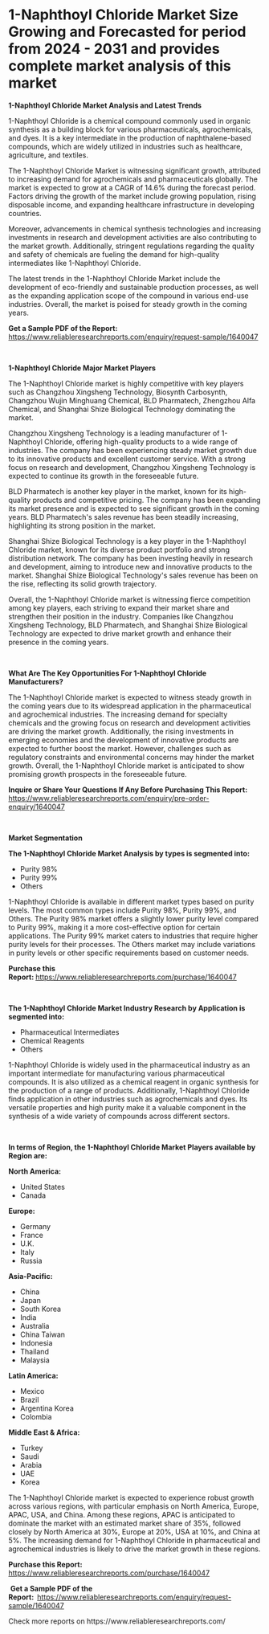 <p><h1>1-Naphthoyl Chloride Market Size Growing and Forecasted for period from 2024 - 2031 and provides complete market analysis of this market</h1></p><p><strong>1-Naphthoyl Chloride Market Analysis and Latest Trends</strong></p>
<p><p>1-Naphthoyl Chloride is a chemical compound commonly used in organic synthesis as a building block for various pharmaceuticals, agrochemicals, and dyes. It is a key intermediate in the production of naphthalene-based compounds, which are widely utilized in industries such as healthcare, agriculture, and textiles.</p><p>The 1-Naphthoyl Chloride Market is witnessing significant growth, attributed to increasing demand for agrochemicals and pharmaceuticals globally. The market is expected to grow at a CAGR of 14.6% during the forecast period. Factors driving the growth of the market include growing population, rising disposable income, and expanding healthcare infrastructure in developing countries.</p><p>Moreover, advancements in chemical synthesis technologies and increasing investments in research and development activities are also contributing to the market growth. Additionally, stringent regulations regarding the quality and safety of chemicals are fueling the demand for high-quality intermediates like 1-Naphthoyl Chloride.</p><p>The latest trends in the 1-Naphthoyl Chloride Market include the development of eco-friendly and sustainable production processes, as well as the expanding application scope of the compound in various end-use industries. Overall, the market is poised for steady growth in the coming years.</p></p>
<p><strong>Get a Sample PDF of the Report:&nbsp;</strong> <a href="https://www.reliableresearchreports.com/enquiry/request-sample/1640047">https://www.reliableresearchreports.com/enquiry/request-sample/1640047</a></p>
<p>&nbsp;</p>
<p><strong>1-Naphthoyl Chloride Major Market Players</strong></p>
<p><p>The 1-Naphthoyl Chloride market is highly competitive with key players such as Changzhou Xingsheng Technology, Biosynth Carbosynth, Changzhou Wujin Minghuang Chemical, BLD Pharmatech, Zhengzhou Alfa Chemical, and Shanghai Shize Biological Technology dominating the market.</p><p>Changzhou Xingsheng Technology is a leading manufacturer of 1-Naphthoyl Chloride, offering high-quality products to a wide range of industries. The company has been experiencing steady market growth due to its innovative products and excellent customer service. With a strong focus on research and development, Changzhou Xingsheng Technology is expected to continue its growth in the foreseeable future.</p><p>BLD Pharmatech is another key player in the market, known for its high-quality products and competitive pricing. The company has been expanding its market presence and is expected to see significant growth in the coming years. BLD Pharmatech's sales revenue has been steadily increasing, highlighting its strong position in the market.</p><p>Shanghai Shize Biological Technology is a key player in the 1-Naphthoyl Chloride market, known for its diverse product portfolio and strong distribution network. The company has been investing heavily in research and development, aiming to introduce new and innovative products to the market. Shanghai Shize Biological Technology's sales revenue has been on the rise, reflecting its solid growth trajectory.</p><p>Overall, the 1-Naphthoyl Chloride market is witnessing fierce competition among key players, each striving to expand their market share and strengthen their position in the industry. Companies like Changzhou Xingsheng Technology, BLD Pharmatech, and Shanghai Shize Biological Technology are expected to drive market growth and enhance their presence in the coming years.</p></p>
<p>&nbsp;</p>
<p><strong>What Are The Key Opportunities For 1-Naphthoyl Chloride Manufacturers?</strong></p>
<p><p>The 1-Naphthoyl Chloride market is expected to witness steady growth in the coming years due to its widespread application in the pharmaceutical and agrochemical industries. The increasing demand for specialty chemicals and the growing focus on research and development activities are driving the market growth. Additionally, the rising investments in emerging economies and the development of innovative products are expected to further boost the market. However, challenges such as regulatory constraints and environmental concerns may hinder the market growth. Overall, the 1-Naphthoyl Chloride market is anticipated to show promising growth prospects in the foreseeable future.</p></p>
<p><strong>Inquire or Share Your Questions If Any Before Purchasing This Report:</strong> <a href="https://www.reliableresearchreports.com/enquiry/pre-order-enquiry/1640047">https://www.reliableresearchreports.com/enquiry/pre-order-enquiry/1640047</a></p>
<p>&nbsp;</p>
<p><strong>Market Segmentation</strong></p>
<p><strong>The 1-Naphthoyl Chloride Market Analysis by types is segmented into:</strong></p>
<p><ul><li>Purity 98%</li><li>Purity 99%</li><li>Others</li></ul></p>
<p><p>1-Naphthoyl Chloride is available in different market types based on purity levels. The most common types include Purity 98%, Purity 99%, and Others. The Purity 98% market offers a slightly lower purity level compared to Purity 99%, making it a more cost-effective option for certain applications. The Purity 99% market caters to industries that require higher purity levels for their processes. The Others market may include variations in purity levels or other specific requirements based on customer needs.</p></p>
<p><strong>Purchase this Report:&nbsp;</strong><a href="https://www.reliableresearchreports.com/purchase/1640047">https://www.reliableresearchreports.com/purchase/1640047</a></p>
<p>&nbsp;</p>
<p><strong>The 1-Naphthoyl Chloride Market Industry Research by Application is segmented into:</strong></p>
<p><ul><li>Pharmaceutical Intermediates</li><li>Chemical Reagents</li><li>Others</li></ul></p>
<p><p>1-Naphthoyl Chloride is widely used in the pharmaceutical industry as an important intermediate for manufacturing various pharmaceutical compounds. It is also utilized as a chemical reagent in organic synthesis for the production of a range of products. Additionally, 1-Naphthoyl Chloride finds application in other industries such as agrochemicals and dyes. Its versatile properties and high purity make it a valuable component in the synthesis of a wide variety of compounds across different sectors.</p></p>
<p>&nbsp;</p>
<p><strong>In terms of Region, the 1-Naphthoyl Chloride Market Players available by Region are:</strong></p>
<p>
    <p> <strong> North America: </strong>
        <ul>
            <li>United States</li>
            <li>Canada</li>
        </ul>
        </p> 
    <p> <strong> Europe: </strong>
        <ul>
            <li>Germany</li>
            <li>France</li>
            <li>U.K.</li>
            <li>Italy</li>
            <li>Russia</li>
        </ul>
        </p> 
    <p> <strong> Asia-Pacific: </strong>
        <ul>
            <li>China</li>
            <li>Japan</li>
            <li>South Korea</li>
            <li>India</li>
            <li>Australia</li>
            <li>China Taiwan</li>
            <li>Indonesia</li>
            <li>Thailand</li>
            <li>Malaysia</li>
        </ul>
        </p> 
    <p> <strong> Latin America: </strong>
        <ul>
            <li>Mexico</li>
            <li>Brazil</li>
            <li>Argentina Korea</li>
            <li>Colombia</li>
        </ul>
        </p> 
    <p> <strong> Middle East & Africa: </strong>
        <ul>
            <li>Turkey</li>
            <li>Saudi</li>
            <li>Arabia</li>
            <li>UAE</li>
            <li>Korea</li>
        </ul>
    </p>
    </p>
<p><p>The 1-Naphthoyl Chloride market is expected to experience robust growth across various regions, with particular emphasis on North America, Europe, APAC, USA, and China. Among these regions, APAC is anticipated to dominate the market with an estimated market share of 35%, followed closely by North America at 30%, Europe at 20%, USA at 10%, and China at 5%. The increasing demand for 1-Naphthoyl Chloride in pharmaceutical and agrochemical industries is likely to drive the market growth in these regions.</p></p>
<p><strong>Purchase this Report: </strong><a href="https://www.reliableresearchreports.com/purchase/1640047">https://www.reliableresearchreports.com/purchase/1640047</a></p>
<p>&nbsp;<strong>Get a Sample PDF of the Report:&nbsp;&nbsp;</strong><a href="https://www.reliableresearchreports.com/enquiry/request-sample/1640047">https://www.reliableresearchreports.com/enquiry/request-sample/1640047</a></p>
<p><strong></strong></p>
<p>Check more reports on https://www.reliableresearchreports.com/</p>